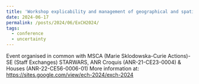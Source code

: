 ```yaml
---
title: 'Workshop explicability and management of geographical and spatial information - Arras (17&18 June 2024)'
date: 2024-06-17
permalink: /posts/2024/06/ExCH2024/
tags:
  - conference
  - uncertainty
---
```


Event organised in common with MSCA (Marie Sklodowska-Curie Actions)-SE (Staff Exchanges) STARWARS, ANR Croquis (ANR-21-CE23-0004) & Houses (ANR-22-CE56-0006-01)
More information at: https://sites.google.com/view/ech-2024/exch-2024